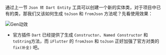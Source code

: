 通过上一节 `Json 转 Dart Entity` 工具可以创建一个新的实体类，对于项目中已有的类，那我们又该如何生成 `toJson` 和 `fromJson` 方法呢？先看使用效果：

![Gen动效](https://iflutter.toolu.cn/configs/generate_to_from_json.gif)

- 官方插件 `Dart` 已经提供了生成 `Constructor`、`Named Constructor` 和 `toString`方法，而 `iFlutter` 的 `fromJson` 和 `toJson` 正好加强了官方对类的 `fix(补全)` 吧。
